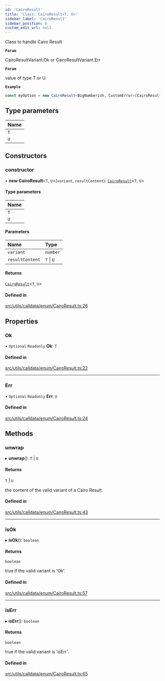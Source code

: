 ```yaml
---
id: 'CairoResult'
title: 'Class: CairoResult<T, U>'
sidebar_label: 'CairoResult'
sidebar_position: 0
custom_edit_url: null
---
```


Class to handle Cairo Result

**`Param`**

CairoResultVariant.Ok or CairoResultVariant.Err

**`Param`**

value of type T or U.

**`Example`**

```typescript
const myOption = new CairoResult<BigNumberish, CustomError>(CairoResultVariant.Ok, '0x54dda8');
```

## Type parameters

| Name |
| :--- |
| `T`  |
| `U`  |

## Constructors

### constructor

• **new CairoResult**<`T`, `U`\>(`variant`, `resultContent`): [`CairoResult`](CairoResult.md)<`T`, `U`\>

#### Type parameters

| Name |
| :--- |
| `T`  |
| `U`  |

#### Parameters

| Name            | Type       |
| :-------------- | :--------- |
| `variant`       | `number`   |
| `resultContent` | `T` \| `U` |

#### Returns

[`CairoResult`](CairoResult.md)<`T`, `U`\>

#### Defined in

[src/utils/calldata/enum/CairoResult.ts:26](https://github.com/starknet-io/starknet.js/blob/v6.23.1/src/utils/calldata/enum/CairoResult.ts#L26)

## Properties

### Ok

• `Optional` `Readonly` **Ok**: `T`

#### Defined in

[src/utils/calldata/enum/CairoResult.ts:22](https://github.com/starknet-io/starknet.js/blob/v6.23.1/src/utils/calldata/enum/CairoResult.ts#L22)

---

### Err

• `Optional` `Readonly` **Err**: `U`

#### Defined in

[src/utils/calldata/enum/CairoResult.ts:24](https://github.com/starknet-io/starknet.js/blob/v6.23.1/src/utils/calldata/enum/CairoResult.ts#L24)

## Methods

### unwrap

▸ **unwrap**(): `T` \| `U`

#### Returns

`T` \| `U`

the content of the valid variant of a Cairo Result.

#### Defined in

[src/utils/calldata/enum/CairoResult.ts:43](https://github.com/starknet-io/starknet.js/blob/v6.23.1/src/utils/calldata/enum/CairoResult.ts#L43)

---

### isOk

▸ **isOk**(): `boolean`

#### Returns

`boolean`

true if the valid variant is 'Ok'.

#### Defined in

[src/utils/calldata/enum/CairoResult.ts:57](https://github.com/starknet-io/starknet.js/blob/v6.23.1/src/utils/calldata/enum/CairoResult.ts#L57)

---

### isErr

▸ **isErr**(): `boolean`

#### Returns

`boolean`

true if the valid variant is 'isErr'.

#### Defined in

[src/utils/calldata/enum/CairoResult.ts:65](https://github.com/starknet-io/starknet.js/blob/v6.23.1/src/utils/calldata/enum/CairoResult.ts#L65)
